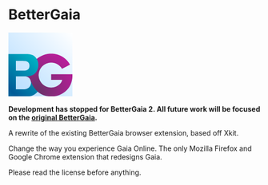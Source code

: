 BetterGaia
==========

![Logo](Chrome/images/logo/128.png)

**Development has stopped for BetterGaia 2. All future work will be focused on the [original BetterGaia](https://github.com/atthehotcorner/bettergaia).**

A rewrite of the existing BetterGaia browser extension, based off Xkit.

Change the way you experience Gaia Online. The only Mozilla Firefox and Google Chrome extension that redesigns Gaia.

Please read the license before anything.
